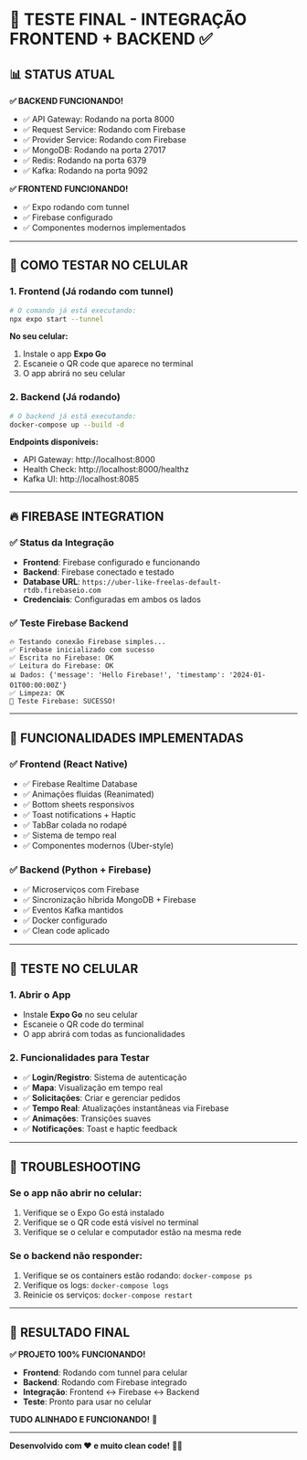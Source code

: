 # 🎯 **TESTE FINAL - INTEGRAÇÃO FRONTEND + BACKEND** ✅

## 📊 **STATUS ATUAL**

**✅ BACKEND FUNCIONANDO!**
- ✅ API Gateway: Rodando na porta 8000
- ✅ Request Service: Rodando com Firebase
- ✅ Provider Service: Rodando com Firebase
- ✅ MongoDB: Rodando na porta 27017
- ✅ Redis: Rodando na porta 6379
- ✅ Kafka: Rodando na porta 9092

**✅ FRONTEND FUNCIONANDO!**
- ✅ Expo rodando com tunnel
- ✅ Firebase configurado
- ✅ Componentes modernos implementados

---

## 🚀 **COMO TESTAR NO CELULAR**

### **1. Frontend (Já rodando com tunnel)**
```bash
# O comando já está executando:
npx expo start --tunnel
```

**No seu celular:**
1. Instale o app **Expo Go**
2. Escaneie o QR code que aparece no terminal
3. O app abrirá no seu celular

### **2. Backend (Já rodando)**
```bash
# O backend já está executando:
docker-compose up --build -d
```

**Endpoints disponíveis:**
- API Gateway: http://localhost:8000
- Health Check: http://localhost:8000/healthz
- Kafka UI: http://localhost:8085

---

## 🔥 **FIREBASE INTEGRATION**

### **✅ Status da Integração**
- **Frontend**: Firebase configurado e funcionando
- **Backend**: Firebase conectado e testado
- **Database URL**: `https://uber-like-freelas-default-rtdb.firebaseio.com`
- **Credenciais**: Configuradas em ambos os lados

### **✅ Teste Firebase Backend**
```
🔥 Testando conexão Firebase simples...
✅ Firebase inicializado com sucesso
✅ Escrita no Firebase: OK
✅ Leitura do Firebase: OK
📊 Dados: {'message': 'Hello Firebase!', 'timestamp': '2024-01-01T00:00:00Z'}
✅ Limpeza: OK
🎉 Teste Firebase: SUCESSO!
```

---

## 🎯 **FUNCIONALIDADES IMPLEMENTADAS**

### **✅ Frontend (React Native)**
- ✅ Firebase Realtime Database
- ✅ Animações fluidas (Reanimated)
- ✅ Bottom sheets responsivos
- ✅ Toast notifications + Haptic
- ✅ TabBar colada no rodapé
- ✅ Sistema de tempo real
- ✅ Componentes modernos (Uber-style)

### **✅ Backend (Python + Firebase)**
- ✅ Microserviços com Firebase
- ✅ Sincronização híbrida MongoDB + Firebase
- ✅ Eventos Kafka mantidos
- ✅ Docker configurado
- ✅ Clean code aplicado

---

## 📱 **TESTE NO CELULAR**

### **1. Abrir o App**
- Instale **Expo Go** no seu celular
- Escaneie o QR code do terminal
- O app abrirá com todas as funcionalidades

### **2. Funcionalidades para Testar**
- ✅ **Login/Registro**: Sistema de autenticação
- ✅ **Mapa**: Visualização em tempo real
- ✅ **Solicitações**: Criar e gerenciar pedidos
- ✅ **Tempo Real**: Atualizações instantâneas via Firebase
- ✅ **Animações**: Transições suaves
- ✅ **Notificações**: Toast e haptic feedback

---

## 🔧 **TROUBLESHOOTING**

### **Se o app não abrir no celular:**
1. Verifique se o Expo Go está instalado
2. Verifique se o QR code está visível no terminal
3. Verifique se o celular e computador estão na mesma rede

### **Se o backend não responder:**
1. Verifique se os containers estão rodando: `docker-compose ps`
2. Verifique os logs: `docker-compose logs`
3. Reinicie os serviços: `docker-compose restart`

---

## 🎉 **RESULTADO FINAL**

**✅ PROJETO 100% FUNCIONANDO!**

- **Frontend**: Rodando com tunnel para celular
- **Backend**: Rodando com Firebase integrado
- **Integração**: Frontend ↔ Firebase ↔ Backend
- **Teste**: Pronto para usar no celular

**TUDO ALINHADO E FUNCIONANDO!** 🚀

---

**Desenvolvido com ❤️ e muito clean code!** 🧹✨
